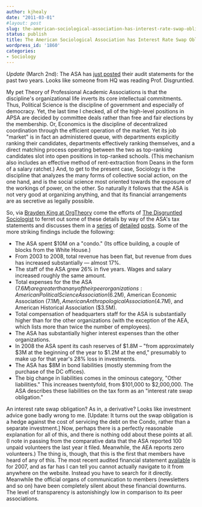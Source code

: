 ```yaml
---
author: kjhealy
date: "2011-03-01"
#layout: post
slug: the-american-sociological-association-has-interest-rate-swap-obligations
status: publish
title: The American Sociological Association has Interest Rate Swap Obligations?
wordpress_id: '1860'
categories:
- Sociology
---
```


*Update* (March 2nd): The ASA has [just posted](http://asanet.org/about/audit.cfm) their audit statements for the past two years. Looks like someone from HQ was reading Prof. Disgruntled.

My pet Theory of Professional Academic Associations is that the discipline's organizational life inverts its core intellectual commitments. Thus, Political Science is the discipline of government and especially of democracy. Yet, the last time I checked, all of the high-level positions in APSA are decided by committee deals rather than free and fair elections by the membership. Or, Economics is the discipline of decentralized coordination through the efficient operation of the market. Yet its job "market" is in fact an administered queue, with departments explicitly ranking their candidates, departments effectively ranking themselves, and a direct matching process operating between the two as top-ranking candidates slot into open positions in top-ranked schools. (This mechanism also includes an effective method of rent-extraction from Deans in the form of a salary ratchet.) And, to get to the present case, Sociology is the discipline that analyzes the many forms of collective social action, on the one hand, and is the social science most oriented towards the exposure of the workings of power, on the other. So naturally it follows that the ASA is not very good at organizing anything, and that its financial arrangements are as secretive as legally possible.

So, via [Brayden King at OrgTheory](http://orgtheory.wordpress.com/2011/03/01/the-asas-money-problems/) come the efforts of [The Disgruntled Sociologist](http://thedisgruntledsociologist.wordpress.com/2011/02/28/financialwizards/) to ferret out some of these details by way of the ASA's tax statements and discusses them in a [series](http://thedisgruntledsociologist.wordpress.com/2011/02/28/financialwizards/) of [detailed](http://thedisgruntledsociologist.wordpress.com/2011/02/28/the-asa-where-do-your-dues-go-part-i/) [posts](http://thedisgruntledsociologist.wordpress.com/2011/02/28/the-asa-where-do-your-dues-go-part-ii-comparative-data/). Some of the more striking findings include the following:

-   The ASA spent $10M on a "condo." (Its office building, a couple of blocks from the White House.)
-   From 2003 to 2008, total revenue has been flat, but revenue from dues has increased substantially — almost 17%.
-   The staff of the ASA grew 26% in five years. Wages and salary increased roughly the same amount.
-   Total expenses for the the ASA ($7.6M) are greater than any of their peer organizations: American Political Science Association ($6.2M), American Economic Association ($7.1M), American Anthropological Association ($4.7M), and American Historical Association ($3.5M).
-   Total compensation of headquarters staff for the ASA is substantially higher than for the other organizations (with the exception of the AEA, which lists more than twice the number of employees).
-   The ASA has substantially higher interest expenses than the other organizations.
-   In 2008 the ASA spent its cash reserves of $1.8M – "from approximately $3M at the beginning of the year to $1.2M at the end," presumably to make up for that year's 28% loss in investments.
-   The ASA has $8M in bond liabilities (mostly stemming from the purchase of the DC offices).
-   The big change in liabilities comes in the ominous category, "Other liabilities." This increases twentyfold, from $101,000 to $2,000,000. The ASA describes these liabilities on the tax form as an "interest rate swap obligation."

An interest rate swap obligation? As in, a derivative? Looks like investment advice gone badly wrong to me. [Update: It turns out the swap obligation is a hedge against the cost of servicing the debt on the Condo, rather than a separate investment.] Now, perhaps there is a perfectly reasonable explanation for all of this, and there is nothing odd about these points at all. (I note in passing from the comparative data that the ASA reported 100 unpaid volunteers the last year it filed. Meanwhile, the AEA reports zero volunteers.) The thing is, though, that this is the first that members have heard of any of this. The most recent audited financial statement [available](http://asanet.org/about/audit.cfm) is for 2007, and as far has I can tell you cannot actually navigate to it from anywhere on the website. Instead you have to search for it directly. Meanwhile the official organs of communication to members (newsletters and so on) have been completely silent about these financial downturns. The level of transparency is astonishingly low in comparison to its peer associations.
